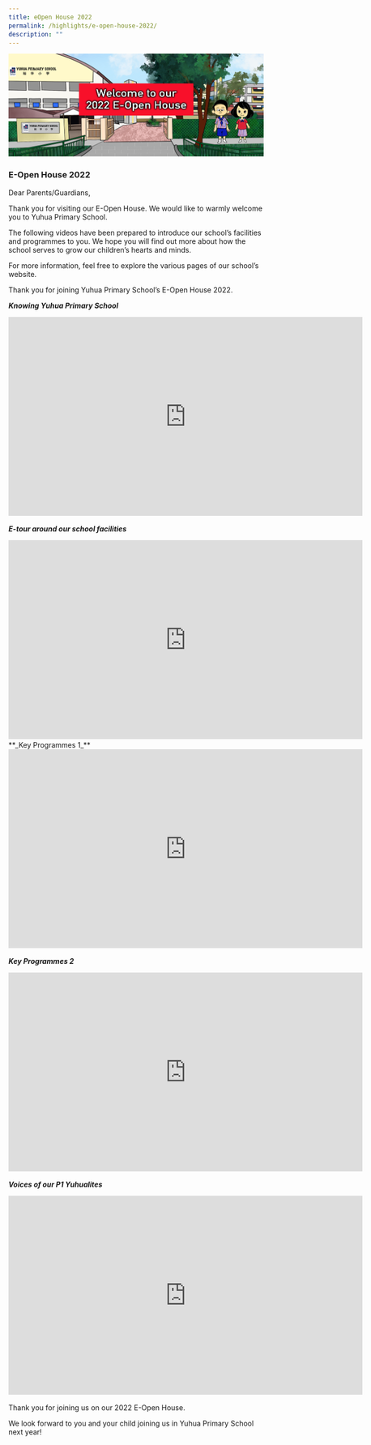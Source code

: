 ```yaml
---
title: eOpen House 2022
permalink: /highlights/e-open-house-2022/
description: ""
---
```

![](/images/openhousebanner.png)

### E-Open House 2022

Dear Parents/Guardians,

Thank you for visiting our E-Open House. We would like to warmly welcome you to Yuhua Primary School.

The following videos have been prepared to introduce our school’s facilities and programmes to you. We hope you will find out more about how the school serves to grow our children’s hearts and minds.

For more information, feel free to explore the various pages of our school’s website.

Thank you for joining Yuhua Primary School’s E-Open House 2022.

**_Knowing Yuhua Primary School_**

<iframe width="699" height="393" src="https://www.youtube.com/embed/Tp7vfVKXml0" title="YouTube video player" frameborder="0" allow="accelerometer; autoplay; clipboard-write; encrypted-media; gyroscope; picture-in-picture" allowfullscreen></iframe>

**_E-tour around our school facilities_**

<iframe width="699" height="393" src="https://www.youtube.com/embed/VXpKiHgAmDc" title="YouTube video player" frameborder="0" allow="accelerometer; autoplay; clipboard-write; encrypted-media; gyroscope; picture-in-picture" allowfullscreen></iframe>
**_Key Programmes 1_**

<iframe width="699" height="393" src="https://www.youtube.com/embed/SUQQUJjkuD4" title="YouTube video player" frameborder="0" allow="accelerometer; autoplay; clipboard-write; encrypted-media; gyroscope; picture-in-picture" allowfullscreen></iframe>

**_Key Programmes 2_**

<iframe width="699" height="393" src="https://www.youtube.com/embed/DOliC1ThHoU" title="YouTube video player" frameborder="0" allow="accelerometer; autoplay; clipboard-write; encrypted-media; gyroscope; picture-in-picture" allowfullscreen></iframe>

**_Voices of our P1 Yuhualites_**

<iframe width="699" height="393" src="https://www.youtube.com/embed/TkGYGrhWY-8" title="YouTube video player" frameborder="0" allow="accelerometer; autoplay; clipboard-write; encrypted-media; gyroscope; picture-in-picture" allowfullscreen></iframe>

Thank you for joining us on our 2022 E-Open House.

We look forward to you and your child joining us in Yuhua Primary School next year!